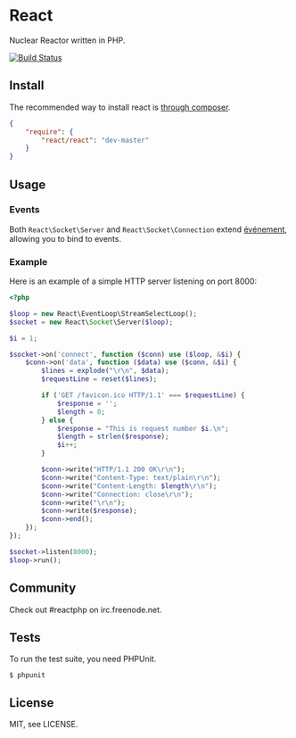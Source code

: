 # React

Nuclear Reactor written in PHP.

[![Build Status](https://secure.travis-ci.org/react-php/react.png)](http://travis-ci.org/react-php/react)

## Install

The recommended way to install react is [through composer](http://getcomposer.org).

```JSON
{
    "require": {
        "react/react": "dev-master"
    }
}
```

## Usage

### Events

Both `React\Socket\Server` and `React\Socket\Connection` extend
[événement](https://github.com/igorw/evenement), allowing you to bind to
events.

### Example

Here is an example of a simple HTTP server listening on port 8000:
```php
<?php

$loop = new React\EventLoop\StreamSelectLoop();
$socket = new React\Socket\Server($loop);

$i = 1;

$socket->on('connect', function ($conn) use ($loop, &$i) {
    $conn->on('data', function ($data) use ($conn, &$i) {
        $lines = explode("\r\n", $data);
        $requestLine = reset($lines);

        if ('GET /favicon.ico HTTP/1.1' === $requestLine) {
            $response = '';
            $length = 0;
        } else {
            $response = "This is request number $i.\n";
            $length = strlen($response);
            $i++;
        }

        $conn->write("HTTP/1.1 200 OK\r\n");
        $conn->write("Content-Type: text/plain\r\n");
        $conn->write("Content-Length: $length\r\n");
        $conn->write("Connection: close\r\n");
        $conn->write("\r\n");
        $conn->write($response);
        $conn->end();
    });
});

$socket->listen(8000);
$loop->run();
```

## Community

Check out #reactphp on irc.freenode.net.

## Tests

To run the test suite, you need PHPUnit.

    $ phpunit

## License

MIT, see LICENSE.
